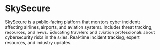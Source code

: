 # SkySecure
SkySecure is a public-facing platform that monitors cyber incidents affecting airlines, airports, and aviation systems. Includes threat tracking, resources, and news. Educating travelers and aviation professionals about cybersecurity risks in the skies. Real-time incident tracking, expert resources, and industry updates.

